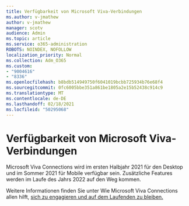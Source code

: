 ```yaml
---
title: Verfügbarkeit von Microsoft Viva-Verbindungen
ms.author: v-jmathew
author: v-jmathew
manager: scotv
audience: Admin
ms.topic: article
ms.service: o365-administration
ROBOTS: NOINDEX, NOFOLLOW
localization_priority: Normal
ms.collection: Adm_O365
ms.custom:
- "9004616"
- "8336"
ms.openlocfilehash: b8bdb514949750f6041019bcbb725934b76e68f4
ms.sourcegitcommit: 0fc6005bbe351a861be1805a2e15b52438c914c9
ms.translationtype: MT
ms.contentlocale: de-DE
ms.lasthandoff: 02/18/2021
ms.locfileid: "50295068"
---
```

# <a name="microsoft-viva-connections-availability"></a>Verfügbarkeit von Microsoft Viva-Verbindungen

Microsoft Viva Connections wird im ersten Halbjahr 2021 für den Desktop und im Sommer 2021 für Mobile verfügbar sein. Zusätzliche Features werden im Laufe des Jahrs 2022 auf den Weg kommen.

Weitere Informationen finden Sie unter Wie Microsoft Viva Connections allen hilft, [sich zu engagieren und auf dem Laufenden zu bleiben.](https://techcommunity.microsoft.com/t5/microsoft-viva-blog/microsoft-viva-connections-helps-everyone-to-stay-engaged-and/ba-p/2107009)
